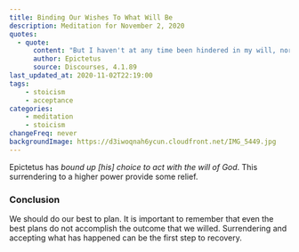 ```yaml
---
title: Binding Our Wishes To What Will Be
description: Meditation for November 2, 2020
quotes: 
  - quote:
      content: "But I haven't at any time been hindered in my will, nor forced against it. And how is this possible? I have bound up my choice to act with the will of God. God wills that I be sick, such is my will. He wills that I should choose something, so do I. He wills that I reach for something, or something be given to me - I wish for the same. What God doesn't will, I do not wish for."
      author: Epictetus
      source: Discourses, 4.1.89   
last_updated_at: 2020-11-02T22:19:00
tags:
    - stoicism
    - acceptance
categories:
    - meditation
    - stoicism
changeFreq: never
backgroundImage: https://d3iwoqnah6ycun.cloudfront.net/IMG_5449.jpg
---
```


Epictetus has *bound up [his] choice to act with the will of God*. This surrendering to a higher power provide some 
relief.

### Conclusion

We should do our best to plan. It is important to remember that even the best plans do not accomplish the outcome that 
we willed. Surrendering and accepting what has happened can be the first step to recovery.

